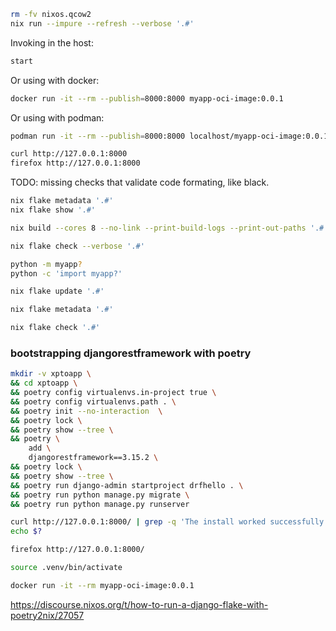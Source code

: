 

```bash
rm -fv nixos.qcow2
nix run --impure --refresh --verbose '.#'
```



Invoking in the host:
```bash
start
```


Or using with docker:
```bash
docker run -it --rm --publish=8000:8000 myapp-oci-image:0.0.1
```


Or using with podman:
```bash
podman run -it --rm --publish=8000:8000 localhost/myapp-oci-image:0.0.1
```


```bash
curl http://127.0.0.1:8000
firefox http://127.0.0.1:8000
```

TODO: missing checks that validate code formating, like black.


```bash
nix flake metadata '.#'
nix flake show '.#'

nix build --cores 8 --no-link --print-build-logs --print-out-paths '.#'

nix flake check --verbose '.#'
```



```bash
python -m myapp?
python -c 'import myapp?'
```


```bash
nix flake update '.#'
 ```

```bash
nix flake metadata '.#'
```

```bash
nix flake check '.#'
```


### bootstrapping djangorestframework with poetry


```bash
mkdir -v xptoapp \
&& cd xptoapp \
&& poetry config virtualenvs.in-project true \
&& poetry config virtualenvs.path . \
&& poetry init --no-interaction  \
&& poetry lock \
&& poetry show --tree \
&& poetry \
    add \
    djangorestframework==3.15.2 \
&& poetry lock \
&& poetry show --tree \
&& poetry run django-admin startproject drfhello . \
&& poetry run python manage.py migrate \
&& poetry run python manage.py runserver
```


```bash
curl http://127.0.0.1:8000/ | grep -q 'The install worked successfully! Congratulations!'
echo $?
```


```bash
firefox http://127.0.0.1:8000/
```


```bash
source .venv/bin/activate
```


```bash
docker run -it --rm myapp-oci-image:0.0.1
```

https://discourse.nixos.org/t/how-to-run-a-django-flake-with-poetry2nix/27057
